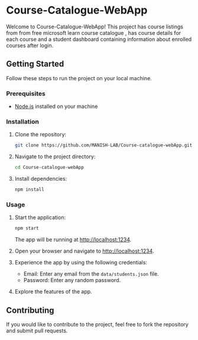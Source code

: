 # Course-Catalogue-WebApp

Welcome to Course-Catalogue-WebApp! This project has course listings from from free microsoft learn course catalogue , has course details for each course and a student dashboard containing information about enrolled courses after login.

## Getting Started

Follow these steps to run the project on your local machine.

### Prerequisites

- [Node.js](https://nodejs.org/) installed on your machine

### Installation

1. Clone the repository:

    ```bash
    git clone https://github.com/MANISH-LAB/Course-catalogue-webApp.git
    ```

2. Navigate to the project directory:

    ```bash
    cd Course-catalogue-webApp
    ```

3. Install dependencies:

    ```bash
    npm install
    ```

### Usage

1. Start the application:

    ```bash
    npm start
    ```

   The app will be running at [http://localhost:1234](http://localhost:3000).

2. Open your browser and navigate to [http://localhost:1234](http://localhost:3000).

3. Experience the app by using the following credentials:
   
   - Email: Enter any email from the `data/students.json` file.
   - Password: Enter any random password.

4. Explore the features of the app.

## Contributing

If you would like to contribute to the project, feel free to fork the repository and submit pull requests.


